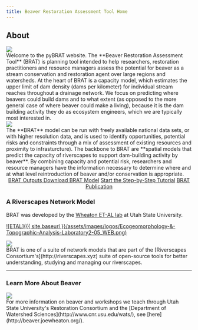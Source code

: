 ```yaml
---
title: Beaver Restoration Assessment Tool Home
---
```


## About

<div class="float-right"><img src="{{ site.baseurl }}/assets/images/Beaver_EcosystemEngineer.png"/></div>Welcome to the pyBRAT website. The **Beaver Restoration Assessment Tool** (BRAT) is planning tool intended to help researchers, restoration practitioners and resource managers assess the potential for beaver as a stream conservation and restoration agent over large regions and watersheds. At the heart of BRAT is a capacity model, which estimates the upper limit of dam density (dams per kilometer) for individual stream reaches throughout a drainage network. We focus on predicting where beavers could build dams and to what extent (as opposed to the more general case of where beaver could make a living), because it is the dam building activity they do as ecosystem engineers, which we are typically most interested in. 

<div class="float-left"><img src="{{ site.baseurl }}/assets/images/BRAT_Logo-wGrayTxt.png"></div>The **BRAT** model can be run with freely available national data sets, or with higher resolution data, and is used to identify opportunities,  potential risks and constraints through a mix of assessment of existing resources and proximity to infrasturcture). The backbone to BRAT are **spatial models that predict the capacity of riverscapes to support dam-building activity by beaver**. By combining capacity and potential risk, researchers and resource managers have the information necessary to determine where and at what level reintroduction of beaver and/or conservation is appropriate. 

<div align="center">
	<a class="hollow button" href="{{ site.baseurl }}/BRATData"><i class="fa fa-map"></i>  BRAT Outputs </a> 
	<a class="hollow button" href="{{ site.baseurl }}/Download"><i class="fa fa-download"></i> Download BRAT Model</a>
	<a class="hollow button" href="{{ site.baseurl }}/Documentation/Tutorials/1-InputData"><i class="fa fa-question-circle"></i> Start the Step-by-Step Tutorial</a>
    <a class="hollow button" href="{{ site.baseurl }} https://www.sciencedirect.com/science/article/pii/S0169555X15302166"><i class="fa fa-paperclip"></i> BRAT Publication </a>
</div>



### A Riverscapes Network Model

BRAT was developed by the [Wheaton ET-AL lab](http://etal.joewheaton.org) at Utah State University. 

[![ETAL]({{ site.baseurl }}/assets/images/logos/Ecogeomorphology-&-Topographic-Analysis-Laboratory2-05_WEB.png)](http://etal.joewheaton.org)

<div class="float-right"><a href="http://riverscapes.xyz"><img src="{{ site.baseurl }}/assets/images/logos/RiverscapesConsortium_Logo_Black_BHS_200w.png"></a></div>BRAT is one of a suite of network models that are part of the [Riverscapes Consortium's](http://riverscapes.xyz) suite of open-source tools for better understanding, studying and managing our riverscapes.

------
### Learn More About Beaver
<div class="float-left"><a href="http://beaver.joewheaton.org"><img src="{{ site.baseurl }}/assets/images/logos/Restoration-PAIRED-05_Horizontal_BlueOnWhite.png"/></a></div> For more information on beaver and workshops we  teach through Utah State University's Restoration Consortium and the [Department of Watershed Sciences](http://www.cnr.usu.edu/wats/), see [here](http://beaver.joewheaton.org/).



